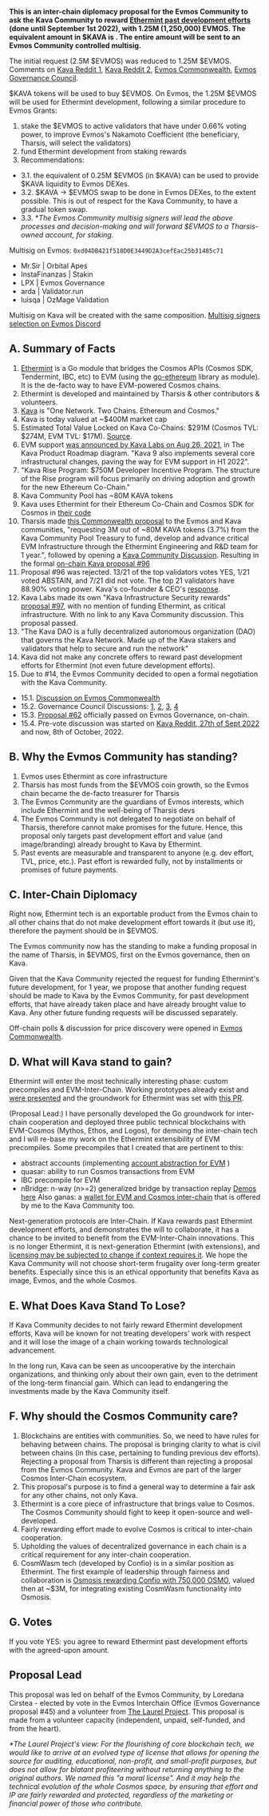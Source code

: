 
**This is an inter-chain diplomacy proposal for the Evmos Community to ask the Kava Community to reward [Ethermint past development efforts](https://github.com/evmos/ethermint/graphs/contributors) (done until September 1st 2022), with 1.25M (1,250,000) EVMOS. The equivalent amount in $KAVA is <TBD>. The entire amount will be sent to an Evmos Community controlled multisig.**

The initial request (2.5M $EVMOS) was reduced to 1.25M $EVMOS. Comments on [Kava Reddit 1](https://www.reddit.com/r/kava_platform/comments/xpll7c/comment/iqixeqd/?context=3), [Kava Reddit 2](https://www.reddit.com/r/kava_platform/comments/xpll7c/comment/irblgcg/?%2524deep_link=true&correlation_id=ead1bae1-408e-4789-898d-dd68ad5f6698), [Evmos Commonwealth](https://commonwealth.im/evmos/discussion/6867-external-ethermint-funding-proposal-on-kava-price-discovery-vote?comment=30837), [Evmos Governance Council](https://youtu.be/4oTZyf0SNwE?t=1840). 

$KAVA tokens will be used to buy $EVMOS. On Evmos, the 1.25M $EVMOS will be used for Ethermint development, following a similar procedure to Evmos Grants:

1. stake the $EVMOS to active validators that have under 0.66% voting power, to improve Evmos's Nakamoto Coefficient (the beneficiary, Tharsis, will select the validators)
2. fund Ethermint development from staking rewards
3. Recommendations: 
 - 3.1. the equivalent of 0.25M $EVMOS (in $KAVA) can be used to provide $KAVA liquidity to Evmos DEXes.
 - 3.2. $KAVA -> $EVMOS swap to be done in Evmos DEXes, to the extent possible. This is out of respect for the Kava Community, to have a gradual token swap.
 - 3.3. *_The Evmos Community multisig signers will lead the above processes and decision-making and will forward $EVMOS to a Tharsis-owned account, for staking._

Multisig on Evmos: `0xd04DB421f518D0E3449D2A3cefEac25b31485c71`

* Mr.Sir | Orbital Apes
* InstaFinanzas | Stakin
* LPX | Evmos Governance
* arda | Validator.run
* luisqa | OzMage Validation

Multisig on Kava will be created with the same composition. [Multisig signers selection on Evmos Discord](https://discord.com/channels/809048090249134080/913597332073898034/1020236682907353212)

## A. Summary of Facts

1. [Ethermint](https://github.com/evmos/ethermint/graphs/contributors) is a Go module that bridges the Cosmos APIs (Cosmos SDK, Tendermint, IBC, etc) to EVM (using the [go-ethereum](https://github.com/ethereum/go-ethereum) library as module). It is the de-facto way to have EVM-powered Cosmos chains.
2. Ethermint is developed and maintained by Tharsis & other contributors & volunteers.
3. [Kava](https://www.kava.io/) is "One Network. Two Chains. Ethereum and Cosmos."
4. Kava is today valued at ~$400M market cap
5. Estimated Total Value Locked on Kava Co-Chains: $291M (Cosmos TVL: $274M, EVM TVL: $17M). [Source](https://defillama.com/chain/Kava).
6. EVM support [was announced by Kava Labs on Aug 26, 2021](https://medium.com/kava-labs/kava-labs-announces-the-rebranding-of-kava-product-portfolio-68a9353f4d1c), in The Kava Product Roadmap diagram. "Kava 9 also implements several core infrastructural changes, paving the way for EVM support in H1 2022".
7. "Kava Rise Program: $750M Developer Incentive Program. The structure of the Rise program will focus primarily on driving adoption and growth for the new Ethereum Co-Chain."
8. Kava Community Pool has ~80M KAVA tokens
9. Kava uses Ethermint for their Ethereum Co-Chain and Cosmos SDK for Cosmos in [their code](https://github.com/Kava-Labs)
10. Tharsis made [this Commonwealth proposal](https://commonwealth.im/evmos/discussion/6684-external-evm-infrastructure-funding-proposal-on-kava) to the Evmos and Kava communities, "requesting 3M out of ~80M KAVA tokens (3.7%) from the Kava Community Pool Treasury to fund, develop and advance critical EVM Infrastructure through the Ethermint Engineering and R&D team for 1 year.", followed by opening a [Kava Community Discussion](https://www.reddit.com/r/kava_platform/comments/wsa37v/evm_infrastructure_funding_proposal_on_kava/). Resulting in the formal [on-chain Kava proposal #96](https://www.mintscan.io/kava/proposals/96)
11. Proposal #96 was rejected. 13/21 of the top validators votes YES, 1/21 voted ABSTAIN, and 7/21 did not vote. The top 21 validators have 88.90% voting power. Kava's co-founder & CEO's [response](https://twitter.com/Scott_Stuart_/status/1563228443436728321).
12. Kava Labs made its own "Kava Infrastructure Security rewards" [proposal #97](https://www.mintscan.io/kava/proposals/97), with no mention of funding Ethermint, as critical infrastructure. With no link to any Kava Community discussion. This proposal passed.
13. "The Kava DAO is a fully decentralized autonomous organization (DAO) that governs the Kava Network. Made up of the Kava stakers and validators that help to secure and run the network"
14. Kava did not make any concrete offers to reward past development efforts for Ethermint (not even future development efforts).
15. Due to #14, the Evmos Community decided to open a formal negotiation with the Kava Community.  
  - 15.1. [Discussion on Evmos Commonwealth](https://commonwealth.im/evmos/discussion/6867-external-ethermint-funding-proposal-on-kava-price-discovery-vote) 
  - 15.2. Governance Council Discussions: [1](https://youtu.be/Pn_u6WyiQ6c?t=544), [2](https://youtu.be/n-XaFrDV7mE?t=677), [3](https://youtu.be/PegeRNuK9F4?t=624), [4](https://youtu.be/4oTZyf0SNwE?t=1840)
  - 15.3. [Proposal #62](https://www.mintscan.io/evmos/proposals/62) officially passed on Evmos Governance, on-chain.
  - 15.4. Pre-vote discussion was started on [Kava Reddit, 27th of Sept 2022](https://www.reddit.com/r/kava_platform/comments/xpll7c/ethermint_funding_proposal_for_past_development/) and now, 8th of October, 2022.

## B. Why the Evmos Community has standing?

1. Evmos uses Ethermint as core infrastructure
2. Tharsis has most funds from the $EVMOS coin growth, so the Evmos chain became the de-facto treasurer for Tharsis
3. The Evmos Community are the guardians of Evmos interests, which include Ethermint and the well-being of Tharsis devs
4. The Evmos Community is not delegated to negotiate on behalf of Tharsis, therefore cannot make promises for the future. Hence, this proposal only targets past development effort and value (and image/branding) already brought to Kava by Ethermint.
5. Past events are measurable and transparent to anyone (e.g. dev effort, TVL, price, etc.). Past effort is rewarded fully, not by installments or promises of future payments.

## C. Inter-Chain Diplomacy

Right now, Ethermint tech is an exportable product from the Evmos chain to all other chains that do not make development effort towards it (but use it), therefore the payment should be in $EVMOS.

The Evmos community now has the standing to make a funding proposal in the name of Tharsis, in $EVMOS, first on the Evmos governance, then on Kava.

Given that the Kava Community rejected the request for funding Ethermint's future development, for 1 year, we propose that another funding request should be made to Kava by the Evmos Community, for past development efforts, that have already taken place and have already brought value to Kava. Any other future funding requests will be discussed separately.

Off-chain polls & discussion for price discovery were opened in [Evmos Commonwealth](https://commonwealth.im/evmos/discussion/6867-external-ethermint-funding-proposal-on-kava-price-discovery-vote).

## D. What will Kava stand to gain?

Ethermint will enter the most technically interesting phase: custom precompiles and EVM-Inter-Chain. Working prototypes already exist and [were presented](https://youtu.be/x75UobIr4qo?t=14670) and the groundwork for Ethermint was set with [this PR](https://github.com/evmos/ethermint/pull/1272).

(Proposal Lead:) I have personally developed the Go groundwork for inter-chain cooperation and deployed three public technical blockchains with EVM-Cosmos (Mythos, Ethos, and Logos), for demoing the inter-chain tech and I will re-base my work on the Ethermint extensibility of EVM precompiles. Some precompiles that I created that are pertinent to this:

* abstract accounts (implementing [account abstraction for EVM](https://hackmd.io/@matt/r1neQ_B38) )
* quasar: ability to run Cosmos transactions from EVM
* IBC precompile for EVM
* nBridge: n-way (n>=2) generalized bridge by transaction replay [Demos here](https://www.youtube.com/c/LoredanaCirstea/videos) Also ganas: a [wallet for EVM and Cosmos inter-chain](https://www.youtube.com/playlist?list=PL323JufuD9JCJy4i21fUatsDxAP8fENuK) that is offered by me to the Kava Community too.

Next-generation protocols are Inter-Chain. If Kava rewards past Ethermint development efforts, and demonstrates the will to collaborate, it has a chance to be invited to benefit from the EVM-Inter-Chain innovations. This is no longer Ethermint, it is next-generation Ethermint (with extensions), and [licensing may be subjected to change if context requires it](https://youtu.be/PegeRNuK9F4?t=980). We hope the Kava Community will not choose short-term frugality over long-term greater benefits. Especially since this is an ethical opportunity that benefits Kava as image, Evmos, and the whole Cosmos.

## E. What Does Kava Stand To Lose?

If Kava Community decides to not fairly reward Ethermint development efforts, Kava will be known for not treating developers' work with respect and it will lose the image of a chain working towards technological advancement.

In the long run, Kava can be seen as uncooperative by the interchain organizations, and thinking only about their own gain, even to the detriment of the long-term financial gain. Which can lead to endangering the investments made by the Kava Community itself.

## F. Why should the Cosmos Community care?

1. Blockchains are entities with communities. So, we need to have rules for behaving between chains. The proposal is bringing clarity to what is civil between chains (in this case, pertaining to funding previous dev efforts). Rejecting a proposal from Tharsis is different than rejecting a proposal from the Evmos Community. Kava and Evmos are part of the larger Cosmos Inter-Chain ecosystem.
2. This proposal's purpose is to find a general way to determine a fair ask for any other chains, not only Kava.
3. Ethermint is a core piece of infrastructure that brings value to Cosmos. The Cosmos Community should fight to keep it open-source and well-developed.
4. Fairly rewarding effort made to evolve Cosmos is critical to inter-chain cooperation.
5. Upholding the values of decentralized governance in each chain is a critical requirement for any inter-chain cooperation.
6. CosmWasm tech (developed by Confio) is in a similar position as Ethermint. The first example of leadership through fairness and collaboration is [Osmosis rewarding Confio with 750,000 OSMO](https://commonwealth.im/osmosis/discussion/2968-proposal-integrating-cosmwasm-into-osmosis), valued then at ~$3M, for integrating existing CosmWasm functionality into Osmosis.

## G. Votes

If you vote YES: you agree to reward Ethermint past development efforts with the agreed-upon amount.

## Proposal Lead

This proposal was led on behalf of the Evmos Community, by Loredana Cirstea - elected by vote in the Evmos Interchain Office (Evmos Governance proposal #45) and a volunteer from [The Laurel Project](https://evolve.provable.dev/). This proposal is made from a volunteer capacity (independent, unpaid, self-funded, and from the heart).

_*The Laurel Project's view: For the flourishing of core blockchain tech, we would like to arrive at an evolved type of license that allows for opening the source for auditing, educational, non-profit, and small-profit purposes, but does not allow for blatant profiteering without returning anything to the original authors. We named this "a moral license". And it may help the technical evolution of the whole Cosmos space, by ensuring that effort and IP are fairly rewarded and protected, regardless of the marketing or financial power of those who contribute._
